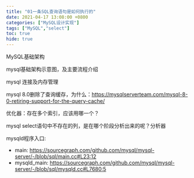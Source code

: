 ```yaml
---
title: "01一条SQL查询语句是如何执行的"
date: 2021-04-17 13:08:00 +0800
categories: ["MySQL设计实现"]
tags: ["MySQL","select"]
toc: true
hide: true
---
```


MySQL基础架构

mysql基础架构示意图，及主要流程介绍

mysql 连接及内存管理

mysql 8.0删除了查询缓存，为什么：https://mysqlserverteam.com/mysql-8-0-retiring-support-for-the-query-cache/

优化器：存在多个索引，应该用哪一个？

mysql select语句中不存在的列，是在哪个阶段分析出来的呢？分析器



mysqld程序入口: 

- main: https://sourcegraph.com/github.com/mysql/mysql-server/-/blob/sql/main.cc#L23:12
- mysqld_main: https://sourcegraph.com/github.com/mysql/mysql-server/-/blob/sql/mysqld.cc#L7680:5


